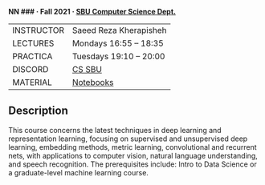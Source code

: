 **NN \#\#\# · Fall 2021 · [SBU Computer Science Dept.](http://cs.sbu.ac.ir/)**

|||
|---|---|
| INSTRUCTOR  | Saeed Reza Kherapisheh |
| LECTURES    | Mondays 16:55 – 18:35 |
| PRACTICA    | Tuesdays 19:10 – 20:00 |
| DISCORD     | [CS SBU](https://discord.gg/CthuqsX8Pb) |
| MATERIAL    | [Notebooks](https://github.com/Sk7w4tch3r/CS-SBU-NeuralNetworks) |

## Description
This course concerns the latest techniques in deep learning and representation learning, focusing on supervised and unsupervised deep learning, embedding methods, metric learning, convolutional and recurrent nets, with applications to computer vision, natural language understanding, and speech recognition. The prerequisites include: Intro to Data Science or a graduate-level machine learning course.
